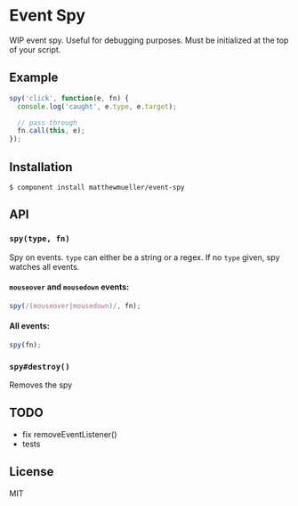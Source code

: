 
# Event Spy

  WIP event spy. Useful for debugging purposes. Must be initialized at the top of your script.

## Example

```js
spy('click', function(e, fn) {
  console.log('caught', e.type, e.target);

  // pass through
  fn.call(this, e);
});
```

## Installation

    $ component install matthewmueller/event-spy

## API

### `spy(type, fn)`

Spy on events. `type` can either be a string or a regex. If no `type` given, spy watches all events.

#### `mouseover` and `mousedown` events:

```js
spy(/(mouseover|mousedown)/, fn);
```

#### All events:

```js
spy(fn);
```

### `spy#destroy()`

Removes the spy

## TODO

- fix removeEventListener()
- tests

## License

  MIT
